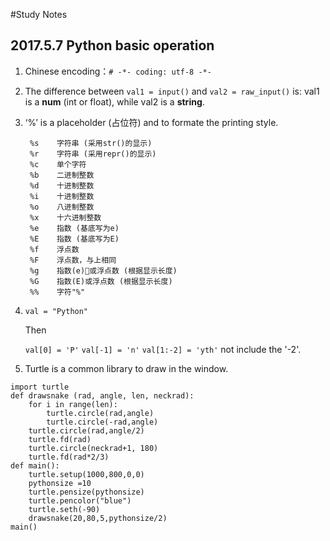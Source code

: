 #Study Notes
## 2017.5.7 Python basic operation
1. Chinese encoding：`# -*- coding: utf-8 -*-`

2. The difference between `val1 = input()` and `val2 = raw_input()` is:
	val1 is a **num** (int or float), while val2 is a **string**.
	
3. ‘%’ is a placeholder (占位符) and to formate the printing style.

		%s    字符串 (采用str()的显示)
		%r    字符串 (采用repr()的显示)
		%c    单个字符
		%b    二进制整数
		%d    十进制整数
		%i    十进制整数
		%o    八进制整数
		%x    十六进制整数
		%e    指数 (基底写为e)
		%E    指数 (基底写为E)
		%f    浮点数
		%F    浮点数，与上相同
		%g    指数(e)或浮点数 (根据显示长度)
		%G    指数(E)或浮点数 (根据显示长度)
		%%    字符"%"
4. `val = "Python"`
 
	Then 
	
	`val[0] = 'P'`  `val[-1] = 'n'`  `val[1:-2] = 'yth'` not include the '-2'.
	
5. Turtle is a common library to draw in the window. 

```   
import turtle
def drawsnake (rad, angle, len, neckrad):
    for i in range(len):
        turtle.circle(rad,angle)
        turtle.circle(-rad,angle)
    turtle.circle(rad,angle/2)
    turtle.fd(rad)
    turtle.circle(neckrad+1, 180)
    turtle.fd(rad*2/3)
def main():
    turtle.setup(1000,800,0,0)
    pythonsize =10
    turtle.pensize(pythonsize)
    turtle.pencolor("blue")
    turtle.seth(-90)
    drawsnake(20,80,5,pythonsize/2)
main()
```
